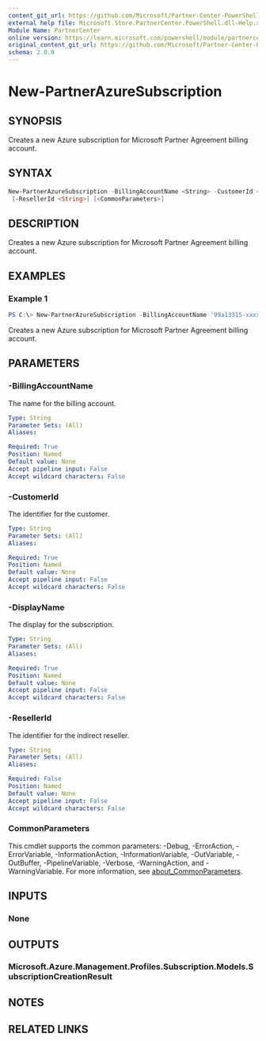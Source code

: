 ```yaml
---
content_git_url: https://github.com/Microsoft/Partner-Center-PowerShell/blob/master/docs/help/New-PartnerAzureSubscription.md
external help file: Microsoft.Store.PartnerCenter.PowerShell.dll-Help.xml
Module Name: PartnerCenter
online version: https://learn.microsoft.com/powershell/module/partnercenter/New-PartnerAzureSubscription
original_content_git_url: https://github.com/Microsoft/Partner-Center-PowerShell/blob/master/docs/help/New-PartnerAzureSubscription.md
schema: 2.0.0
---
```


# New-PartnerAzureSubscription

## SYNOPSIS
Creates a new Azure subscription for Microsoft Partner Agreement billing account.

## SYNTAX

```powershell
New-PartnerAzureSubscription -BillingAccountName <String> -CustomerId <String> -DisplayName <String>
 [-ResellerId <String>] [<CommonParameters>]
```

## DESCRIPTION
Creates a new Azure subscription for Microsoft Partner Agreement billing account.

## EXAMPLES

### Example 1
```powershell
PS C:\> New-PartnerAzureSubscription -BillingAccountName '99a13315-xxxx-xxxx-xxxx-xxxxxxxxxxxx:xxxxxxxx-xxxx-xxxx-xxxx-xxxxxxxxxxxx_xxxx-xx-xx' -CustomerId 'cb20b9f1-d3e8-4dad-9d4f-5e4c92baed92' -DisplayName 'Microsoft Azure'
```

Creates a new Azure subscription for Microsoft Partner Agreement billing account.

## PARAMETERS

### -BillingAccountName
The name for the billing account.

```yaml
Type: String
Parameter Sets: (All)
Aliases:

Required: True
Position: Named
Default value: None
Accept pipeline input: False
Accept wildcard characters: False
```

### -CustomerId
The identifier for the customer.

```yaml
Type: String
Parameter Sets: (All)
Aliases:

Required: True
Position: Named
Default value: None
Accept pipeline input: False
Accept wildcard characters: False
```

### -DisplayName
The display for the subscription.

```yaml
Type: String
Parameter Sets: (All)
Aliases:

Required: True
Position: Named
Default value: None
Accept pipeline input: False
Accept wildcard characters: False
```

### -ResellerId
The identifier for the indirect reseller.

```yaml
Type: String
Parameter Sets: (All)
Aliases:

Required: False
Position: Named
Default value: None
Accept pipeline input: False
Accept wildcard characters: False
```

### CommonParameters
This cmdlet supports the common parameters: -Debug, -ErrorAction, -ErrorVariable, -InformationAction, -InformationVariable, -OutVariable, -OutBuffer, -PipelineVariable, -Verbose, -WarningAction, and -WarningVariable. For more information, see [about_CommonParameters](http://go.microsoft.com/fwlink/?LinkID=113216).

## INPUTS

### None

## OUTPUTS

### Microsoft.Azure.Management.Profiles.Subscription.Models.SubscriptionCreationResult

## NOTES

## RELATED LINKS
